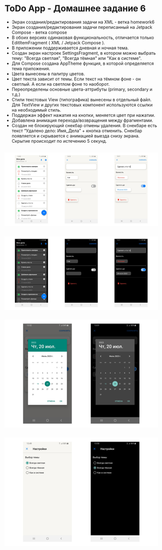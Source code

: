 # ToDo App - Домашнее задание 6
- Экран создания/редактирования задачи на XML - ветка homework6  
- Экран создания/редактирования задачи переписанный на Jetpack Compose - ветка compose
- В обоих версиях одинаковая функциональность, отличается только EditItemFragment ( XML / Jetpack Compose ).
- В приложении поддерживается дневная и ночная тема. 
- Создан экран настроек SettingsFragment, в котором можно выбрать тему: "Всегда светлая", "Всегда тёмная" или "Как в системе".
- Для Compose создана AppTheme функция, в которой определяется тема приложения.
- Цвета вынесены в палитру цветов. 
- Цвет текста зависит от темы. Если текст на тёмном фоне - он светлый. А если на светлом фоне то наоборот.
- Переопределены основные цвета-аттрибуты (primary, secondary и т.д.)
- Стили текстовых View (типографика) вынесены в отдельный файл. Для TextView и других текстовых компонент используются ссылки на необходимый стиль.
- Поддержан эффект нажатия на кнопки, меняется цвет при нажатии.
- Добавлена анимация перехода/возвращения между фрагментами.  
- Создан не блокирующий снекбар отмены удаления. В снекбаре есть текст “Удалено дело: Имя_Дела” + кнопка отменить. Снекбар появляется и скрывается с анимацией выезда снизу экрана. Скрытие происходит по истечению 5 секунд.
##     
![](https://github.com/Nikolai24/HW6_Screen/blob/master/Screen01.jpg)  
##  
![](https://github.com/Nikolai24/HW6_Screen/blob/master/Screen02.jpg)  
##  
![](https://github.com/Nikolai24/HW6_Screen/blob/master/Screen03.jpg)     
##  
![](https://github.com/Nikolai24/HW6_Screen/blob/master/Screen04.jpg)  

